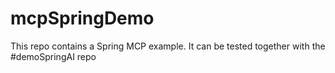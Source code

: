 # mcpSpringDemo

This repo contains a Spring MCP example. It can be tested together with the #demoSpringAI repo
